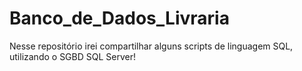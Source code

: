 # Banco_de_Dados_Livraria
 Nesse repositório irei compartilhar alguns scripts de linguagem SQL, utilizando o SGBD SQL Server!
